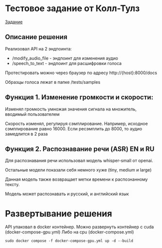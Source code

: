 # Тестовое задание от Колл-Тулз

[Задание](task.md)

## Описание решения

Реализовал API на 2 эндпоинта: 
- /modify_audio_file - эндпоинт для изменения аудио
- /speech_to_text - эндпоинт для расшифровки голоса

Протестировать можно через браузер по адресу http://{host}:8000/docs

Образцы голоса лежат в папке /tests/samples

## Функция 1. Изменение громкости и скорости:

Изменял громкость умножая значения сигнала на множитель, вводимый пользователем

Скорость изменял, регулируя сэмплирование. Например, исходное сэмплирование равно 16000. Если ресэмплить до 8000, то аудио замедлится в 2 раза 

## Функция 2. Распознавание речи (ASR) EN и RU

Для распознавания речи использовал модель whisper-small от openai. 

Остальные модели показали себя немного хуже (tiny, medium и large)

Данная модель также возвращает метки времени к распознанному тексту.

Модель может распознавать и русский, и английский язык

# Развертывание решения

API упаковал в docker контейнер. Можно развернуть контейнер с cuda (docker-compose-gpu.yml)
Либо на cpu (docker-compose.yml)
 ```
 sudo docker compose -f docker-compose-gpu.yml up -d --build
 ```
